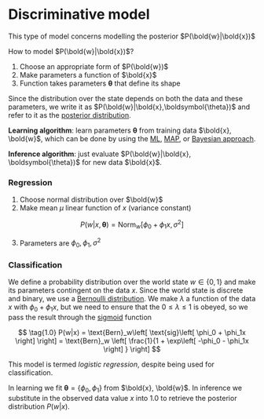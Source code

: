 # Discriminative model

This type of model concerns modelling the posterior $P(\bold{w}|\bold{x})$

How to model $P(\bold{w}|\bold{x})$?
1. Choose an appropriate form of $P(\bold{w})$
1. Make parameters a function of $\bold{x}$
1. Function takes parameters $\boldsymbol{\theta}$ that define its shape

Since the distribution over the state depends on both the data and these
parameters, we write it as $P(\bold{w}|\bold{x},\boldsymbol{\theta})$ and refer
to it as the [posterior distribution](202210121758.md).

**Learning algorithm**: learn parameters $\boldsymbol{\theta}$ from training
data $\bold{x}, \bold{w}$, which can be done by using the [ML](202210101331.md),
[MAP](202210101339.md), or [Bayesian approach](202210111043.md).

**Inference algorithm**: just evaluate $P(\bold{w}|\bold{x}, \boldsymbol{\theta})$ 
for new data $\bold{x}$.

### Regression

1. Choose normal distribution over $\bold{w}$
1. Make mean $\mu$ linear function of $x$ (variance constant) 

$$
P(w | x, \boldsymbol{\theta}) = \text{Norm}_{w} \left[ \phi_0 + \phi_1x, \sigma^2 \right]
$$

3. Parameters are $\phi_0, \phi_1, \sigma^2$

### Classification

We define a probability distribution over the world state $w \in \left\{ 0, 1
\right\}$ and make its parameters contingent on the data $x$. Since the world
state is discrete and binary, we use a [Bernoulli distribution](202210081016.md).
We make $\lambda$ a function of the data $x$ with $\phi_0 + \phi_1 x$, but we
need to ensure that the $0 \le \lambda \le 1$ is obeyed, so we pass the result
through the [sigmoid](202210141123.md) function 

$$
\tag{1.0} P(w|x) 
= \text{Bern}_w\left[ \text{sig}\left[ \phi_0 + \phi_1x \right]  \right] 
= \text{Bern}_w \left[ \frac{1}{1 + \exp\left[ -\phi_0 - \phi_1x \right] } \right] 
$$

This model is termed *logistic regression*, despite being used for
classification.

 In learning we fit $\boldsymbol{\theta} = \left\{ \phi_0, \phi_1 \right\}$ from
 $\bold{x}, \bold{w}$. In inference we substitute in the observed data value $x$
 into 1.0 to retrieve the posterior distribution $P(w|x)$.
